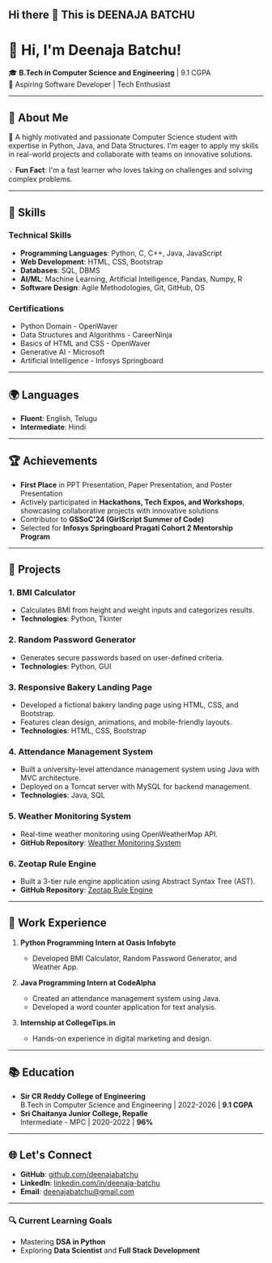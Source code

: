 ## Hi there 👋 This is DEENAJA BATCHU

# 👋 Hi, I'm Deenaja Batchu!  

🎓 **B.Tech in Computer Science and Engineering** | 9.1 CGPA  
🎯 Aspiring Software Developer | Tech Enthusiast  

---

## 📝 About Me  

🌟 A highly motivated and passionate Computer Science student with expertise in Python, Java, and Data Structures. I'm eager to apply my skills in real-world projects and collaborate with teams on innovative solutions.  

💡 **Fun Fact**: I'm a fast learner who loves taking on challenges and solving complex problems.  

---

## 🌟 Skills  

### **Technical Skills**  
- **Programming Languages**: Python, C, C++, Java, JavaScript  
- **Web Development**: HTML, CSS, Bootstrap  
- **Databases**: SQL, DBMS  
- **AI/ML**: Machine Learning, Artificial Intelligence, Pandas, Numpy, R  
- **Software Design**: Agile Methodologies, Git, GitHub, OS  

### **Certifications**  
- Python Domain - OpenWaver  
- Data Structures and Algorithms - CareerNinja  
- Basics of HTML and CSS - OpenWaver  
- Generative AI - Microsoft  
- Artificial Intelligence - Infosys Springboard  

---

## 🌍 Languages  

- **Fluent**: English, Telugu  
- **Intermediate**: Hindi  

---

## 🏆 Achievements  

- **First Place** in PPT Presentation, Paper Presentation, and Poster Presentation  
- Actively participated in **Hackathons, Tech Expos, and Workshops**, showcasing collaborative projects with innovative solutions  
- Contributor to **GSSoC’24 (GirlScript Summer of Code)**  
- Selected for **Infosys Springboard Pragati Cohort 2 Mentorship Program**  

---

## 🚀 Projects  

### 1. **BMI Calculator**  
- Calculates BMI from height and weight inputs and categorizes results.  
- **Technologies**: Python, Tkinter  

### 2. **Random Password Generator**  
- Generates secure passwords based on user-defined criteria.  
- **Technologies**: Python, GUI  

### 3. **Responsive Bakery Landing Page**  
- Developed a fictional bakery landing page using HTML, CSS, and Bootstrap.  
- Features clean design, animations, and mobile-friendly layouts.  
- **Technologies**: HTML, CSS, Bootstrap  

### 4. **Attendance Management System**  
- Built a university-level attendance management system using Java with MVC architecture.  
- Deployed on a Tomcat server with MySQL for backend management.  
- **Technologies**: Java, SQL  

### 5. **Weather Monitoring System**  
- Real-time weather monitoring using OpenWeatherMap API.  
- **GitHub Repository**: [Weather Monitoring System](https://github.com/deenajabatchu/weather-monitoring-system)  

### 6. **Zeotap Rule Engine**  
- Built a 3-tier rule engine application using Abstract Syntax Tree (AST).  
- **GitHub Repository**: [Zeotap Rule Engine](https://github.com/deenajabatchu/zeotap-rule-engine)  

---

## 🌱 Work Experience  

1. **Python Programming Intern at Oasis Infobyte**  
   - Developed BMI Calculator, Random Password Generator, and Weather App.  

2. **Java Programming Intern at CodeAlpha**  
   - Created an attendance management system using Java.  
   - Developed a word counter application for text analysis.  

3. **Internship at CollegeTips.in**  
   - Hands-on experience in digital marketing and design.  

---

## 📚 Education  

- **Sir CR Reddy College of Engineering**  
  B.Tech in Computer Science and Engineering | 2022-2026 | **9.1 CGPA**  
- **Sri Chaitanya Junior College, Repalle**  
  Intermediate - MPC | 2020-2022 | **96%**  

---

## 🌐 Let's Connect  

- **GitHub**: [github.com/deenajabatchu](https://github.com/deenajabatchu)  
- **LinkedIn**: [linkedin.com/in/deenaja-batchu](https://www.linkedin.com/in/deenaja-batchu)  
- **Email**: [deenajabatchu@gmail.com](mailto:deenajabatchu@gmail.com)  

---

### 🔍 Current Learning Goals  

- Mastering **DSA in Python**  
- Exploring **Data Scientist** and **Full Stack Development**  
